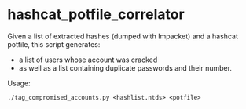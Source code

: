 # hashcat_potfile_correlator
Given a list of  extracted hashes (dumped with Impacket) and a hashcat potfile, this script generates:
* a list of users whose  account was cracked
* as well as a list containing duplicate passwords and their number.

Usage:
```
./tag_compromised_accounts.py <hashlist.ntds> <potfile>
```
